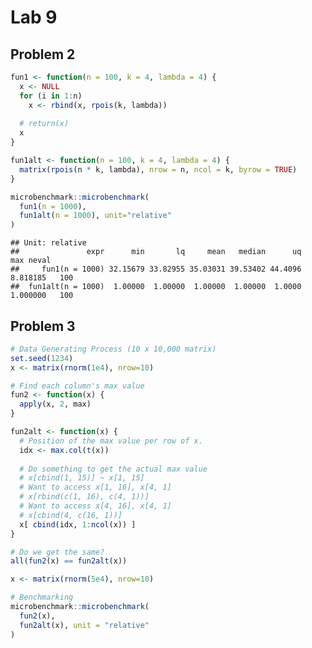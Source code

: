Lab 9
================

## Problem 2

``` r
fun1 <- function(n = 100, k = 4, lambda = 4) {
  x <- NULL
  for (i in 1:n)
    x <- rbind(x, rpois(k, lambda))
  
  # return(x)
  x
}

fun1alt <- function(n = 100, k = 4, lambda = 4) {
  matrix(rpois(n * k, lambda), nrow = n, ncol = k, byrow = TRUE)
}

microbenchmark::microbenchmark(
  fun1(n = 1000),
  fun1alt(n = 1000), unit="relative"
)
```

    ## Unit: relative
    ##               expr      min       lq     mean   median      uq      max neval
    ##     fun1(n = 1000) 32.15679 33.82955 35.03031 39.53402 44.4096 8.818185   100
    ##  fun1alt(n = 1000)  1.00000  1.00000  1.00000  1.00000  1.0000 1.000000   100

## Problem 3

``` r
# Data Generating Process (10 x 10,000 matrix)
set.seed(1234)
x <- matrix(rnorm(1e4), nrow=10)

# Find each column's max value
fun2 <- function(x) {
  apply(x, 2, max)
}

fun2alt <- function(x) {
  # Position of the max value per row of x.
  idx <- max.col(t(x)) 
  
  # Do something to get the actual max value
  # x[cbind(1, 15)] ~ x[1, 15]
  # Want to access x[1, 16], x[4, 1]
  # x[rbind(c(1, 16), c(4, 1))]
  # Want to access x[4, 16], x[4, 1]
  # x[cbind(4, c(16, 1))]
  x[ cbind(idx, 1:ncol(x)) ]
}

# Do we get the same?
all(fun2(x) == fun2alt(x))

x <- matrix(rnorm(5e4), nrow=10)

# Benchmarking
microbenchmark::microbenchmark(
  fun2(x),
  fun2alt(x), unit = "relative"
)
```
